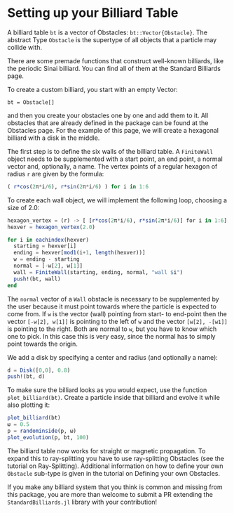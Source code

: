 # Setting up your Billiard Table
A billiard table `bt` is a vector of Obstacles: `bt::Vector{Obstacle}`. 
The abstract Type `Obstacle` is the supertype of all objects that a particle may collide with.

There are some premade functions that construct well-known billiards, like the periodic Sinai billiard.
You can find all of them at the Standard Billiards page.

To create a custom billiard, you start with an empty Vector:
```
bt = Obstacle[]
```
and then you create your obstacles one by one and add them to it. All obstacles that are already defined in the package
can be found at the Obstacles page. For the example of this page, we will create a hexagonal billiard with a disk in the middle.

The first step is to define the six walls of the billiard table. A `FiniteWall` object needs to be supplemented with a start point, an end point, a normal vector and, optionally, a name. The vertex points of a regular hexagon of radius `r` are given by the formula:
```julia
( r*cos(2π*i/6), r*sin(2π*i/6) ) for i in 1:6 
```
To create each wall object, we will implement the following loop, choosing a size of 2.0:
```julia
hexagon_vertex = (r) -> [ [r*cos(2π*i/6), r*sin(2π*i/6)] for i in 1:6]
hexver = hexagon_vertex(2.0)

for i in eachindex(hexver)
  starting = hexver[i]
  ending = hexver[mod1(i+1, length(hexver))]
  w = ending - starting
  normal = [-w[2], w[1]]
  wall = FiniteWall(starting, ending, normal, "wall $i")
  push!(bt, wall)
end
```
The `normal` vector of a `Wall` obstacle is necessary to be supplemented by the user because it must point towards where the particle is expected to come from. If `w` is the vector (wall) pointing from start- to end-point then the vector `[-w[2], w[1]]` is pointing to the left of `w` and the vector `[w[2], -[w1]]` is pointing to the right. Both are normal to `w`, but you have to know which one to pick. In this case this is very easy, since the normal has to simply point towards the origin.

We add a disk by specifying a center and radius (and optionally a name): 
```julia
d = Disk([0,0], 0.8)
push!(bt, d)
```
To make sure the billiard looks as you would expect, use the function `plot_billiard(bt)`. Create a particle inside that billiard and evolve it while also plotting it:
```julia
plot_billiard(bt)
ω = 0.5
p = randominside(p, ω)
plot_evolution(p, bt, 100)
```
    
The billiard table now works for straight or magnetic propagation. To expand this to ray-splitting you have to use ray-splitting Obstacles (see the tutorial on Ray-Splitting). Additional information on how to define your own `Obstacle` sub-type is given in the tutorial on Defining your own Obstacles.

If you make any billiard system that you think is common and missing from this package, you are more than welcome to submit a PR extending the `StandardBilliards.jl` library with your contribution!
    
